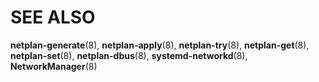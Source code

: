 # SEE ALSO

  **netplan-generate**(8), **netplan-apply**(8), **netplan-try**(8), **netplan-get**(8), **netplan-set**(8), **netplan-dbus**(8), **systemd-networkd**(8), **NetworkManager**(8)
